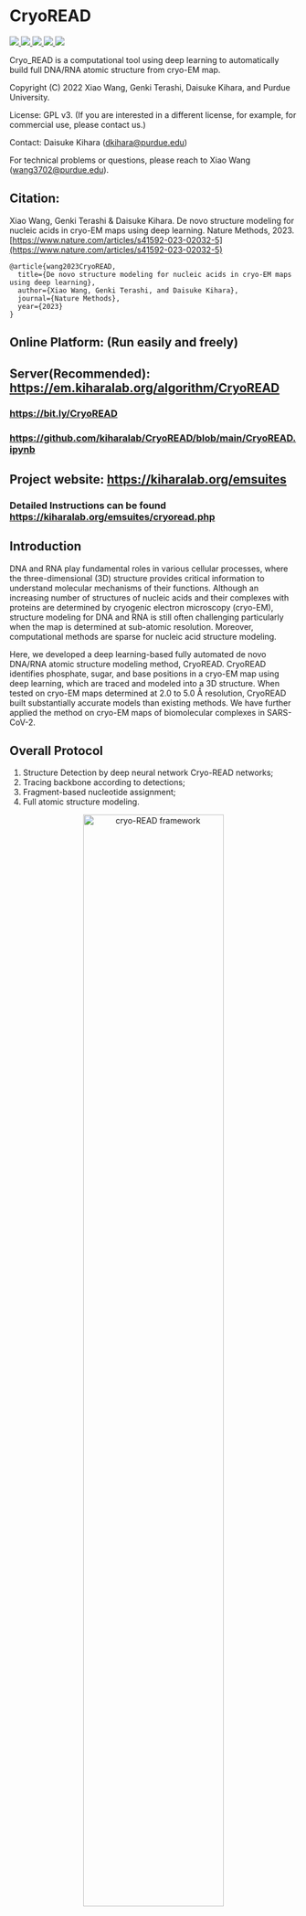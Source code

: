 # CryoREAD

<a href="https://github.com/marktext/marktext/releases/latest">
   <img src="https://img.shields.io/badge/CryoREAD-v1.0.0-green">
   <img src="https://img.shields.io/badge/platform-Linux%20%7C%20Mac%20-green">
   <img src="https://img.shields.io/badge/Language-python3-green">
   <img src="https://img.shields.io/badge/dependencies-tested-green">
   <img src="https://img.shields.io/badge/licence-GNU-green">
</a>  

Cryo_READ is a computational tool using deep learning to automatically build full DNA/RNA atomic structure from cryo-EM map.  

Copyright (C) 2022 Xiao Wang, Genki Terashi, Daisuke Kihara, and Purdue University. 

License: GPL v3. (If you are interested in a different license, for example, for commercial use, please contact us.) 

Contact: Daisuke Kihara (dkihara@purdue.edu)

For technical problems or questions, please reach to Xiao Wang (wang3702@purdue.edu).

## Citation:

Xiao Wang, Genki Terashi & Daisuke Kihara. De novo structure modeling for nucleic acids in cryo-EM maps using deep learning. Nature Methods, 2023.
[https://www.nature.com/articles/s41592-023-02032-5](https://www.nature.com/articles/s41592-023-02032-5)
```
@article{wang2023CryoREAD,   
  title={De novo structure modeling for nucleic acids in cryo-EM maps using deep learning},   
  author={Xiao Wang, Genki Terashi, and Daisuke Kihara},    
  journal={Nature Methods},    
  year={2023}    
}   
```


## Online Platform:  (Run easily and freely)
## Server(Recommended): https://em.kiharalab.org/algorithm/CryoREAD
### https://bit.ly/CryoREAD 
### https://github.com/kiharalab/CryoREAD/blob/main/CryoREAD.ipynb

## Project website: https://kiharalab.org/emsuites
### Detailed Instructions can be found https://kiharalab.org/emsuites/cryoread.php

## Introduction

DNA and RNA play fundamental roles in various cellular processes, where the three-dimensional (3D) structure provides critical information to understand molecular mechanisms of their functions.  Although an increasing number of structures of nucleic acids and their complexes with proteins are determined by cryogenic electron microscopy (cryo-EM), structure modeling for DNA and RNA is still often challenging particularly when the map is determined at sub-atomic resolution. Moreover, computational methods are sparse for nucleic acid structure modeling.

Here, we developed a deep learning-based fully automated de novo DNA/RNA atomic structure modeling method, CryoREAD. CryoREAD identifies phosphate, sugar, and base positions in a cryo-EM map using deep learning, which are traced and modeled into a 3D structure. When tested on cryo-EM maps determined at 2.0 to 5.0 Å resolution, CryoREAD built substantially accurate models than existing methods. We have further applied the method on cryo-EM maps of biomolecular complexes in SARS-CoV-2.


## Overall Protocol 
1) Structure Detection by deep neural network Cryo-READ networks;   
2) Tracing backbone according to detections;   
3) Fragment-based nucleotide assignment;  
4) Full atomic structure modeling.   


<p align="center">
  <img src="https://user-images.githubusercontent.com/50850224/199084130-34b35a89-3c0c-4647-b693-82fbcc10c820.jpg" alt="cryo-READ framework" width="70%">
</p> 

## Pre-required software
### Required 
Python 3 : https://www.python.org/downloads/     
Phenix: https://phenix-online.org/documentation/install-setup-run.html   
Coot: https://www2.mrc-lmb.cam.ac.uk/personal/pemsley/coot/
### Optional
Pymol (for map visualization): https://pymol.org/2/    
Chimera (for map visualization): https://www.cgl.ucsf.edu/chimera/download.html  

## Installation  
### 1. [`Install git`](https://git-scm.com/book/en/v2/Getting-Started-Installing-Git) 
### 2. Clone the repository in your computer 
```
git clone git@github.com:kiharalab/CryoREAD.git && cd CryoREAD
```

### 3. Build dependencies.   
You have two options to install dependency on your computer:
#### 3.2 Install with anaconda (Recommended)
##### 3.2.1 [`install anaconda`](https://www.anaconda.com/download). 
##### 3.2.2 Install dependency in command line
Make sure you are in the CryoREAD directory and then run 
```
conda env create -f environment.yml
```
Each time when you want to run this software, simply activate the environment by
```
conda activate CryoREAD
conda deactivate(If you want to exit) 
```


#### 3.2 Install with pip and python (Not Suggested).
##### 3.2.1[`install pip`](https://pip.pypa.io/en/stable/installing/).
##### 3.2.2  Install dependency in command line.
```
pip3 install -r requirements.txt --user
```
If you encounter any errors, you can install each library one by one:
```
pip3 install biopython
pip3 install numpy
pip3 install numba
pip3 install scipy
pip3 install ortools
pip3 install mrcfile
pip3 install torch==1.6.0
```



#### 4 Verify the pre-installed software
To verify phenix is correctly installed for final refinement step, please run
```
phenix.real_space_refine -h
```
To veryify coot is correctly installed for final refinement step, please run
```commandline
coot
```
If it can print out the help information of this function, then the refinemnt step of our program can be supported.
**If not, please always remove --refine command line in all the commands, then CryoREAD should output structure without refinement.**




## Usage
```
usage: main.py [-h] [-F F] [-M M] [-P P] --mode MODE [--contour CONTOUR] [--stride STRIDE] [--box_size BOX_SIZE] [--gpu GPU] [--batch_size BATCH_SIZE] [-f F] [-m M]
               [-g G] [-k K] [-R R] [--rule_soft RULE_SOFT] [--frag_size FRAG_SIZE] [--frag_stride FRAG_STRIDE] [--top_select TOP_SELECT] [--resolution RESOLUTION]
               [--num_workers NUM_WORKERS] [--prediction_only PREDICTION_ONLY] [--no_seqinfo NO_SEQINFO]

optional arguments:
  -h, --help            show this help message and exit
  -F F                  Input map file path. (str)
  -M M                  Pre-trained model path. (str) Default value: "best_model"
  -P P                  Optional fasta sequence file path. (str)
  --mode MODE           Control Mode for program: 0: cryo_READ structure modeling. Required parameter. (Integer), Default value: 0
  --contour CONTOUR     Contour level for input map, suggested 0.5*[author_contour]. (Float), Default value: 0.0
  --stride STRIDE       Stride for scanning of deep learning model. (Integer), Default value: 16.
  --box_size BOX_SIZE   Input box size for deep learning model. (Integer), Default value: 64
  --gpu GPU             Specify the gpu we will use. (str), Default value: None.
  --batch_size BATCH_SIZE
                        Batch size for inference of network. (Integer), Default value: 4.
  -f F                  Filter for representative points, for LDPs, removing points' normalized density<=-f (Float), Default value: 0.05
  -m M                  After meanshifting merge points distance<[float]. (Float), Default value: 2.0.
  -g G                  Bandwidth of the Gaussian filter, (Float), Default value: 3.0.
  -k K                  Always keep edges where d<k parameter. (Float), Default value: 0.5
  -R R                  Maximum length of local edges. (Float), Default value: 10.0.
  --rule_soft RULE_SOFT
                        Use strict/soft rules to assemble collected fragments in DP step. (Integer), Default value: 0 (strict rules)
  --frag_size FRAG_SIZE
                        Fragment size for sequence split.(Integer), Default value: 20
  --frag_stride FRAG_STRIDE
                        Frag stride step. (Integer), Default value: 2
  --top_select TOP_SELECT
                        Select top fragment candidate here. (Integer), Default value: 20
  --resolution RESOLUTION
                        resolution of maps, used for final structure refinement. (Float), Default value: 2.5
  --num_workers NUM_WORKERS
                        number of workers to fetch data for GPU inference. (Integer), Default value: 4
  --prediction_only PREDICTION_ONLY
                        Optional input. Only run the deep learning prediction step. (True/False) Default value: False
  --no_seqinfo NO_SEQINFO
                        Optional input. Build structures when no sequence information is available. (True/False) Default value: False
  --thread THREAD
                        Use multiple threads for fragment-based sequence assignment,default:1 (multi-threading is disabled)
```
### Tech Specs
CPU: >=8 cores <br>
Memory: >=50Gb. For maps with more than 3,000 nucleotides, memory space should be higher than 300GB if sequence is provided. <br>
GPU: any GPU supports CUDA with more than 12GB memory.
### 1. Only Make Structure Information Predictions by cryo-READ.
```
python3 main.py --mode=0 -F=[Map_Path] -M=[Model_Path] --contour=[half_contour_level] --gpu=[GPU_ID] --batch_size=[batch_size] --prediction_only 
```
[Map_Path] is the path of the experimental cryo-EM map, [Model_Path] is the path of our pre-trained deep learning model, [half_contour_level] is 0.5* contour_level (suggested by author) to remove outside regions to save processing time, [GPU_ID] specifies the gpu used for inference, [batch_size] is the number of examples per batch in the inference (we used 8 with a 24GB GPU). 



The predicted probability maps are saved in [Predict_Result/(map_name)/2nd_stage_detection] with mrc format. It will include 8 mrc files corresponding to 8 different classes.

Example Command:
```
python3 main.py --mode=0 -F=example/21051.mrc -M=best_model --contour=0.3 --gpu=0 --batch_size=4 --prediction_only
```

### 2. Build atomic structure without sequence information
```
python3 main.py --mode=0 -F=[Map_Path] -M=[Model_Path] --contour=[half_contour_level] --gpu=[GPU_ID] --batch_size=[batch_size] --resolution=[Map_Resolution] --no_seqinfo --refine
```
[Map_Path] is the path of the experimental cryo-EM map, [Model_Path] is the path of our pre-trained deep learning model,  [half_contour_level] is 0.5* contour_level (suggested by author) to remove outside regions to save processing time, [GPU_ID] specifies the gpu used for inference, [batch_size] is the number of examples per batch in the inference (we used 8 with a 24GB GPU), [Map_Resolution] is the resolution of the deposited maps.

"--refine" should be removed if you can not successfully install Phenix correctly.

The automatically build atomic structure is saved in [Predict_Result/(map-name)/Output/Refine_cycle[k].pdb] in pdb format, here default k is 3. However, it may fail if your dependencies are not properly installed, then you may only find Refine_cycle1.pdb or Refine_cycle2.pdb.

Example Command:
```
python3 main.py --mode=0 -F=example/21051.mrc -M=best_model --contour=0.3 --gpu=0 --batch_size=4 --resolution=3.7 --no_seqinfo --refine
```


### 3. Build atomic structure with sequence information
```
python3 main.py --mode=0 -F=[Map_Path] -M=[Model_Path] -P=[Fasta_Path] --contour=[half_contour_level] --gpu=[GPU_ID] --batch_size=[batch_size] --rule_soft=[assignment_rule] --resolution=[Map_Resolution] --refine --thread=[num_threads]
```
[Map_Path] is the path of the experimental cryo-EM map, 
[Model_Path] is the path of our pre-trained deep learning model, 
[Fasta_Path] is the path of the input fasta file about sequence information, 
[half_contour_level] is 0.5* contour_level (suggested by author) to remove outside regions to save processing time, 
[GPU_ID] specifies the gpu used for inference, 
[batch_size] is the number of examples per batch in the inference (we used 8 with a 24GB GPU), 
[rule_soft] specifies the assignment rule, default is 0 to use the strict assignment assembling rule, 
[Map_Resolution] is the resolution of the deposited maps.
[num_thread] specifies the number of cpus used for fragment-based sequence assignment.

"--refine" should be removed if you can not successfully install Phenix correctly.

Example Command:
```
python3 main.py --mode=0 -F=example/21051.mrc -M=best_model -P=example/21051.fasta --contour=0.3 --gpu=0 --batch_size=4 --rule_soft=0 --resolution=3.7  --refine --thread 4 
```
The automatically build atomic structure is saved in The automatically build atomic structure is saved in [Predict_Result/(map-name)/Output/Refine_cycle[k].pdb] in pdb format, here default k is 3. However, it may fail if your dependencies are not properly installed, then you may only find Refine_cycle1.pdb or Refine_cycle2.pdb. Modeled structures without considering sequence information are also saved as [Predict_Result/(map-name)/Output/CryoREAD_noseq.pdb] (without refinement). Meanwhile, structures only considering the sequence information without connecting gap regions are saved in [Predict_Result/(map-name)/Output/CryoREAD_seqonly.pdb] (without refinement) for reference.
Please adjust --thread based on your available cpu numbers (more is better).

### 4. DNA/RNA structure refinement
The full refinement pipeline involving Phenix and coot is also available for refinement-only purposes. 
```
python3 main.py --mode=1 -F=[input_structure_pdb] -M=[input_map_path] -P=[output_dir]
```
This refinement pipeline can work for any given DNA/RNA structure and a corresponding map. [input_structure_pdb] is the path of input structure in pdb format, [input_map_path] corresponds to the input map path. The final output Refine_cycle3.pdb will be generated in your specified [output_dir] directory.


## Example
### Input File
Cryo-EM map with mrc format. 
(Optional) Sequence information with fasta format.
Our example input can be found [here](https://github.com/kiharalab/CryoREAD/tree/main/example)

### Output File 
1 *.mrc: a mrc file saved our detected probabilites by our deep learning model.    
2 *.pdb: a PDB file that stores the atomic DNA/RNA structure by our method.
Our example output can be found [here](https://kiharalab.org/emsuites/cryoread/output_21051.tar.gz). All the intermediate results are also kept here. 

